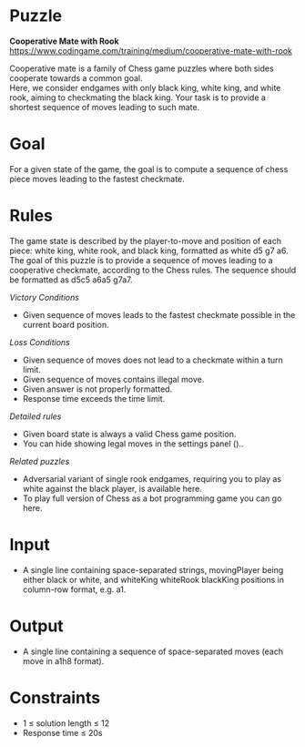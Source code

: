 # Puzzle
**Cooperative Mate with Rook** https://www.codingame.com/training/medium/cooperative-mate-with-rook

Cooperative mate is a family of Chess game puzzles where both sides cooperate towards a common goal.  
Here, we consider endgames with only black king, white king, and white rook, aiming to checkmating the black king. Your task is to provide a shortest sequence of moves leading to such mate.

# Goal
For a given state of the game, the goal is to compute a sequence of chess piece moves leading to the fastest checkmate.

# Rules
The game state is described by the player-to-move and position of each piece: white king, white rook, and black king, formatted as white d5 g7 a6.  
The goal of this puzzle is to provide a sequence of moves leading to a cooperative checkmate, according to the Chess rules. The sequence should be formatted as d5c5 a6a5 g7a7.

*Victory Conditions*  
* Given sequence of moves leads to the fastest checkmate possible in the current board position. 

*Loss Conditions*  
* Given sequence of moves does not lead to a checkmate within a turn limit.
* Given sequence of moves contains illegal move.
* Given answer is not properly formatted.
* Response time exceeds the time limit. 

*Detailed rules*  
* Given board state is always a valid Chess game position.
* You can hide showing legal moves in the settings panel ()..

*Related puzzles*  
* Adversarial variant of single rook endgames, requiring you to play as white against the black player, is available here.
* To play full version of Chess as a bot programming game you can go here.

# Input
* A single line containing space-separated strings, movingPlayer being either black or white, and whiteKing whiteRook blackKing positions in column-row format, e.g. a1.

# Output
* A single line containing a sequence of space-separated moves (each move in a1h8 format).

# Constraints
* 1 ≤ solution length ≤ 12
* Response time ≤ 20s
